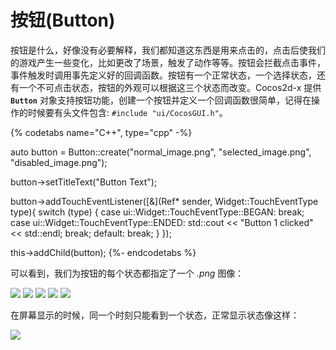# 按钮(Button)

按钮是什么，好像没有必要解释，我们都知道这东西是用来点击的，点击后使我们的游戏产生一些变化，比如更改了场景，触发了动作等等。按钮会拦截点击事件，事件触发时调用事先定义好的回调函数。按钮有一个正常状态，一个选择状态，还有一个不可点击状态，按钮的外观可以根据这三个状态而改变。Cocos2d-x 提供 __`Button`__ 对象支持按钮功能，创建一个按钮并定义一个回调函数很简单，记得在操作的时候要有头文件包含: `#include "ui/CocosGUI.h"`。

{% codetabs name="C++", type="cpp" -%}

auto button = Button::create("normal_image.png", "selected_image.png", "disabled_image.png");

button->setTitleText("Button Text");

button->addTouchEventListener([&](Ref* sender, Widget::TouchEventType type){
        switch (type)
        {
                case ui::Widget::TouchEventType::BEGAN:
                        break;
                case ui::Widget::TouchEventType::ENDED:
                        std::cout << "Button 1 clicked" << std::endl;
                        break;
                default:
                        break;
        }
});

this->addChild(button);
{%- endcodetabs %}

可以看到，我们为按钮的每个状态都指定了一个 _.png_ 图像：

![](../../en/ui_components/ui_components-img/Button_Normal.png "") ![](../../en/basic_concepts/basic_concepts-img/smallSpacer.png "") ![](../../en/ui_components/ui_components-img/Button_Press.png "") ![](../../en/basic_concepts/basic_concepts-img/smallSpacer.png "")
![](../../en/ui_components/ui_components-img/Button_Disable.png "")

在屏幕显示的时候，同一个时刻只能看到一个状态，正常显示状态像这样：

![](../../en/ui_components/ui_components-img/Button_example.png "")
